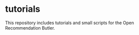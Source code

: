 # tutorials
This repository includes tutorials and small scripts for the Open Recommendation Butler.
